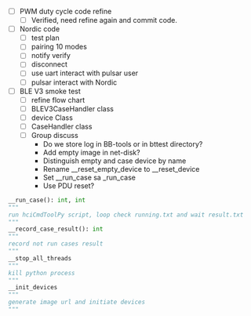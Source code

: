 - [ ] PWM duty cycle code refine
	- [ ] Verified, need refine again and commit code.
- [ ] Nordic code
	- [ ] test plan
	- [ ] pairing 10 modes
	- [ ] notify verify
	- [ ] disconnect
	- [ ] use uart interact with pulsar user
	- [ ] pulsar interact with Nordic
- [ ] BLE V3 smoke test
	- [ ] refine flow chart
	- [ ] BLEV3CaseHandler class
	- [ ] device Class
	- [ ] CaseHandler class
	- [ ] Group discuss
		- Do we store log in BB-tools or in bttest directory?
		- Add empty image in net-disk?
		- Distinguish empty and case device by name
		- Rename \_\_reset_empty_device to \_\_reset\_device
		- Set \_\_run_case sa \_run_case
		- Use PDU reset?
```python
__run_case(): int, int  
"""
run hciCmdToolPy script, loop check running.txt and wait result.txt
"""
__record_case_result(): int  
"""
record not run cases result
""" 
__stop_all_threads  
"""
kill python process
"""
__init_devices
"""
generate image url and initiate devices
"""
```

